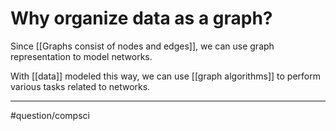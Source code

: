# Why organize data as a graph?
Since [[Graphs consist of nodes and edges]], we can use graph representation to model networks. 

With [[data]] modeled this way, we can use [[graph algorithms]] to perform various tasks related to networks. 

---
#question/compsci 